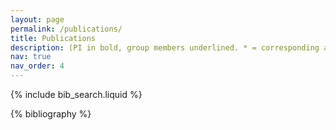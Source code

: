 ```yaml
---
layout: page
permalink: /publications/
title: Publications
description: (PI in bold, group members underlined. * = corresponding author)
nav: true
nav_order: 4
---
```


<!-- _pages/publications.md -->

<!-- Bibsearch Feature -->

{% include bib_search.liquid %}

<div class="publications">

{% bibliography %}

</div>
